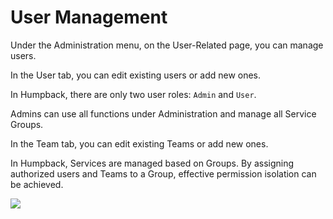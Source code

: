 # User Management

Under the Administration menu, on the User-Related page, you can manage users.  

In the User tab, you can edit existing users or add new ones.  

In Humpback, there are only two user roles: `Admin` and `User`. 

Admins can use all functions under Administration and manage all Service Groups.  

In the Team tab, you can edit existing Teams or add new ones.  

In Humpback, Services are managed based on Groups. By assigning authorized users and Teams to a Group, effective permission isolation can be achieved.  

![](/_media/edit-user.png)